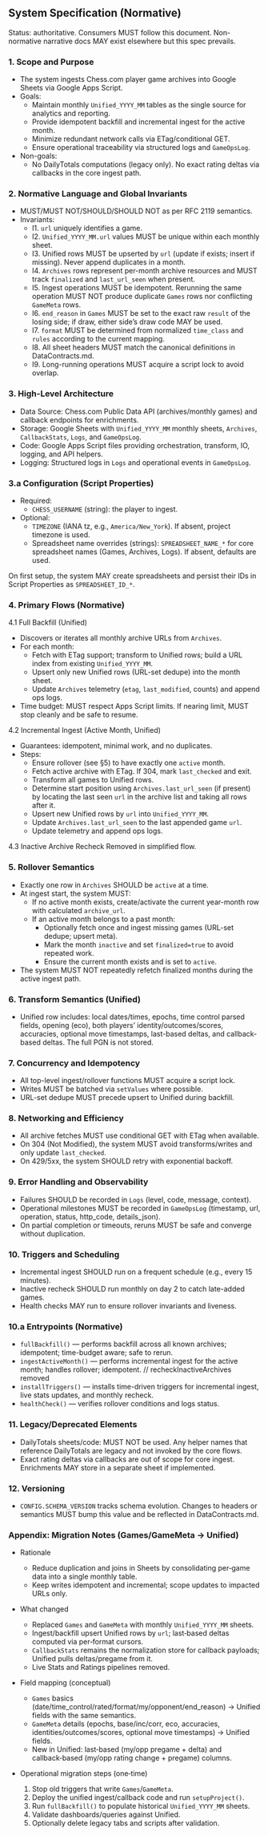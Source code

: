 ## System Specification (Normative)

Status: authoritative. Consumers MUST follow this document. Non-normative narrative docs MAY exist elsewhere but this spec prevails.

### 1. Scope and Purpose

- The system ingests Chess.com player game archives into Google Sheets via Google Apps Script.
- Goals:
  - Maintain monthly `Unified_YYYY_MM` tables as the single source for analytics and reporting.
  - Provide idempotent backfill and incremental ingest for the active month.
  - Minimize redundant network calls via ETag/conditional GET.
  - Ensure operational traceability via structured logs and `GameOpsLog`.
- Non-goals:
  - No DailyTotals computations (legacy only). No exact rating deltas via callbacks in the core ingest path.

### 2. Normative Language and Global Invariants

- MUST/MUST NOT/SHOULD/SHOULD NOT as per RFC 2119 semantics.
- Invariants:
  - I1. `url` uniquely identifies a game.
  - I2. `Unified_YYYY_MM.url` values MUST be unique within each monthly sheet.
  - I3. Unified rows MUST be upserted by `url` (update if exists; insert if missing). Never append duplicates in a month.
  - I4. `Archives` rows represent per-month archive resources and MUST track `finalized` and `last_url_seen` when present.
  - I5. Ingest operations MUST be idempotent. Rerunning the same operation MUST NOT produce duplicate `Games` rows nor conflicting `GameMeta` rows.
  - I6. `end_reason` in `Games` MUST be set to the exact raw `result` of the losing side; if draw, either side’s draw code MAY be used.
  - I7. `format` MUST be determined from normalized `time_class` and `rules` according to the current mapping.
  - I8. All sheet headers MUST match the canonical definitions in DataContracts.md.
  - I9. Long-running operations MUST acquire a script lock to avoid overlap.

### 3. High-Level Architecture

- Data Source: Chess.com Public Data API (archives/monthly games) and callback endpoints for enrichments.
- Storage: Google Sheets with `Unified_YYYY_MM` monthly sheets, `Archives`, `CallbackStats`, `Logs`, and `GameOpsLog`.
- Code: Google Apps Script files providing orchestration, transform, IO, logging, and API helpers.
- Logging: Structured logs in `Logs` and operational events in `GameOpsLog`.

### 3.a Configuration (Script Properties)

- Required:
  - `CHESS_USERNAME` (string): the player to ingest.
- Optional:
  - `TIMEZONE` (IANA tz, e.g., `America/New_York`). If absent, project timezone is used.
  - Spreadsheet name overrides (strings): `SPREADSHEET_NAME_*` for core spreadsheet names (Games, Archives, Logs). If absent, defaults are used.

On first setup, the system MAY create spreadsheets and persist their IDs in Script Properties as `SPREADSHEET_ID_*`.

### 4. Primary Flows (Normative)

4.1 Full Backfill (Unified)
- Discovers or iterates all monthly archive URLs from `Archives`.
- For each month:
  - Fetch with ETag support; transform to Unified rows; build a URL index from existing `Unified_YYYY_MM`.
  - Upsert only new Unified rows (URL-set dedupe) into the month sheet.
  - Update `Archives` telemetry (`etag`, `last_modified`, counts) and append ops logs.
- Time budget: MUST respect Apps Script limits. If nearing limit, MUST stop cleanly and be safe to resume.

4.2 Incremental Ingest (Active Month, Unified)
- Guarantees: idempotent, minimal work, and no duplicates.
- Steps:
  - Ensure rollover (see §5) to have exactly one `active` month.
  - Fetch active archive with ETag. If 304, mark `last_checked` and exit.
  - Transform all games to Unified rows.
  - Determine start position using `Archives.last_url_seen` (if present) by locating the last seen `url` in the archive list and taking all rows after it.
  - Upsert new Unified rows by `url` into `Unified_YYYY_MM`.
  - Update `Archives.last_url_seen` to the last appended game `url`.
  - Update telemetry and append ops logs.

4.3 Inactive Archive Recheck
Removed in simplified flow.

### 5. Rollover Semantics

- Exactly one row in `Archives` SHOULD be `active` at a time.
- At ingest start, the system MUST:
  - If no active month exists, create/activate the current year-month row with calculated `archive_url`.
  - If an active month belongs to a past month:
    - Optionally fetch once and ingest missing games (URL-set dedupe; upsert meta).
    - Mark the month `inactive` and set `finalized=true` to avoid repeated work.
    - Ensure the current month exists and is set to `active`.
- The system MUST NOT repeatedly refetch finalized months during the active ingest path.

### 6. Transform Semantics (Unified)

- Unified row includes: local dates/times, epochs, time control parsed fields, opening (eco), both players’ identity/outcomes/scores, accuracies, optional move timestamps, last-based deltas, and callback-based deltas. The full PGN is not stored.

### 7. Concurrency and Idempotency

- All top-level ingest/rollover functions MUST acquire a script lock.
- Writes MUST be batched via `setValues` where possible.
- URL-set dedupe MUST precede upsert to Unified during backfill.

### 8. Networking and Efficiency

- All archive fetches MUST use conditional GET with ETag when available.
- On 304 (Not Modified), the system MUST avoid transforms/writes and only update `last_checked`.
- On 429/5xx, the system SHOULD retry with exponential backoff.

### 9. Error Handling and Observability

- Failures SHOULD be recorded in `Logs` (level, code, message, context).
- Operational milestones MUST be recorded in `GameOpsLog` (timestamp, url, operation, status, http_code, details_json).
- On partial completion or timeouts, reruns MUST be safe and converge without duplication.

### 10. Triggers and Scheduling

- Incremental ingest SHOULD run on a frequent schedule (e.g., every 15 minutes).
- Inactive recheck SHOULD run monthly on day 2 to catch late-added games.
- Health checks MAY run to ensure rollover invariants and liveness.

### 10.a Entrypoints (Normative)

- `fullBackfill()` — performs backfill across all known archives; idempotent; time-budget aware; safe to rerun.
- `ingestActiveMonth()` — performs incremental ingest for the active month; handles rollover; idempotent.
// recheckInactiveArchives removed
- `installTriggers()` — installs time-driven triggers for incremental ingest, live stats updates, and monthly recheck.
- `healthCheck()` — verifies rollover conditions and logs status.

### 11. Legacy/Deprecated Elements

- DailyTotals sheets/code: MUST NOT be used. Any helper names that reference DailyTotals are legacy and not invoked by the core flows.
- Exact rating deltas via callbacks are out of scope for core ingest. Enrichments MAY store in a separate sheet if implemented.

### 12. Versioning

- `CONFIG.SCHEMA_VERSION` tracks schema evolution. Changes to headers or semantics MUST bump this value and be reflected in DataContracts.md.


### Appendix: Migration Notes (Games/GameMeta -> Unified)

- Rationale
  - Reduce duplication and joins in Sheets by consolidating per‑game data into a single monthly table.
  - Keep writes idempotent and incremental; scope updates to impacted URLs only.

- What changed
  - Replaced `Games` and `GameMeta` with monthly `Unified_YYYY_MM` sheets.
  - Ingest/backfill upsert Unified rows by `url`; last‑based deltas computed via per‑format cursors.
  - `CallbackStats` remains the normalization store for callback payloads; Unified pulls deltas/pregame from it.
  - Live Stats and Ratings pipelines removed.

- Field mapping (conceptual)
  - `Games` basics (date/time_control/rated/format/my/opponent/end_reason) → Unified fields with the same semantics.
  - `GameMeta` details (epochs, base/inc/corr, eco, accuracies, identities/outcomes/scores, optional move timestamps) → Unified fields.
  - New in Unified: last‑based (my/opp pregame + delta) and callback‑based (my/opp rating change + pregame) columns.

- Operational migration steps (one‑time)
  1) Stop old triggers that write `Games`/`GameMeta`.
  2) Deploy the unified ingest/callback code and run `setupProject()`.
  3) Run `fullBackfill()` to populate historical `Unified_YYYY_MM` sheets.
  4) Validate dashboards/queries against Unified.
  5) Optionally delete legacy tabs and scripts after validation.

